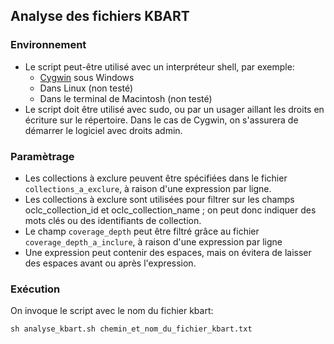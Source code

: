 ## Analyse des fichiers KBART

### Environnement
- Le script peut-être utilisé avec un interpréteur shell, par exemple:
	- [Cygwin](https://www.cygwin.com/) sous Windows
	- Dans Linux (non testé)
	- Dans le terminal de Macintosh (non testé)
- Le script doit être utilisé avec sudo, ou par un usager aillant les droits en écriture sur le répertoire. Dans le cas de Cygwin, on s'assurera de démarrer le logiciel avec droits admin.

### Paramètrage
- Les collections à exclure peuvent être spécifiées dans le fichier `collections_a_exclure`, à raison d'une expression par ligne. 
- Les collections à exclure sont utilisées pour filtrer sur les champs oclc_collection_id et oclc_collection_name ; on peut donc indiquer des mots clés ou des identifiants de collection.
- Le champ `coverage_depth` peut être filtré grâce au fichier `coverage_depth_a_inclure`, à raison d'une expression par ligne
- Une expression peut contenir des espaces, mais on évitera de laisser des espaces avant ou après l'expression.

### Exécution
On invoque le script avec le nom du fichier kbart:

`sh analyse_kbart.sh chemin_et_nom_du_fichier_kbart.txt`

